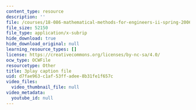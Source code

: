 ```yaml
---
content_type: resource
description: ''
file: /courses/18-086-mathematical-methods-for-engineers-ii-spring-2006/d7fae963c1af53ffadee8b31fe1f657c_FrrTXj13DNk.vtt
file_size: 52150
file_type: application/x-subrip
hide_download: true
hide_download_original: null
learning_resource_types: []
license: https://creativecommons.org/licenses/by-nc-sa/4.0/
ocw_type: OCWFile
resourcetype: Other
title: 3play caption file
uid: d7fae963-c1af-53ff-adee-8b31fe1f657c
video_files:
  video_thumbnail_file: null
video_metadata:
  youtube_id: null
---
```

